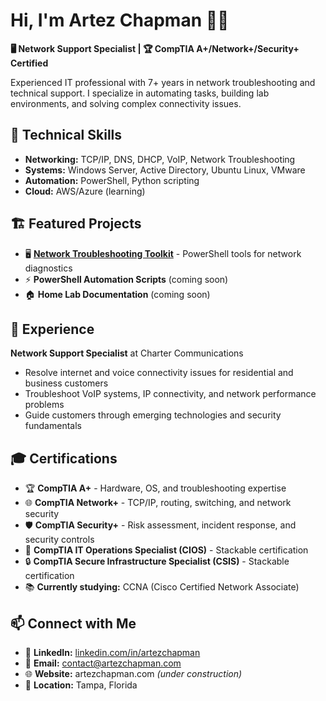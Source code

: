 # Hi, I'm Artez Chapman 👨‍💻

**🖥️ Network Support Specialist | 🏆 CompTIA A+/Network+/Security+ Certified**

Experienced IT professional with 7+ years in network troubleshooting and technical support. I specialize in automating tasks, building lab environments, and solving complex connectivity issues.

## 🔧 Technical Skills
- **Networking:** TCP/IP, DNS, DHCP, VoIP, Network Troubleshooting
- **Systems:** Windows Server, Active Directory, Ubuntu Linux, VMware
- **Automation:** PowerShell, Python scripting
- **Cloud:** AWS/Azure (learning)

## 🏗️ Featured Projects
- 🖥️ **[Network Troubleshooting Toolkit](https://github.com/artezchapman/Network-Troubleshooting-Toolkit)** - PowerShell tools for network diagnostics
- ⚡ **PowerShell Automation Scripts** (coming soon)
- 🏠 **Home Lab Documentation** (coming soon)

## 💼 Experience
**Network Support Specialist** at Charter Communications
- Resolve internet and voice connectivity issues for residential and business customers
- Troubleshoot VoIP systems, IP connectivity, and network performance problems
- Guide customers through emerging technologies and security fundamentals

## 🎓 Certifications
- 🏆 **CompTIA A+** - Hardware, OS, and troubleshooting expertise
- 🌐 **CompTIA Network+** - TCP/IP, routing, switching, and network security
- 🛡️ **CompTIA Security+** - Risk assessment, incident response, and security controls
- 🔧 **CompTIA IT Operations Specialist (CIOS)** - Stackable certification
- 🔒 **CompTIA Secure Infrastructure Specialist (CSIS)** - Stackable certification
- 📚 **Currently studying:** CCNA (Cisco Certified Network Associate)

## 📫 Connect with Me
- 💼 **LinkedIn:** [linkedin.com/in/artezchapman](https://linkedin.com/in/artezchapman)
- 📧 **Email:** contact@artezchapman.com
- 🌐 **Website:** artezchapman.com *(under construction)*
- 📍 **Location:** Tampa, Florida
